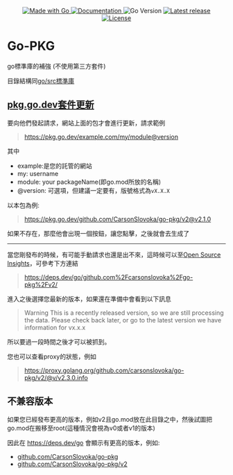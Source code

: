 <p align="center">
  <a href="http://golang.org">
      <img src="https://img.shields.io/badge/Made%20with-Go-1f425f.svg" alt="Made with Go">
  </a>
  <a href="https://pkg.go.dev/github.com/CarsonSlovoka/go-pkg/v2">
      <img src="https://img.shields.io/badge/Documentation-go_pkg-blue.svg" alt="Documentation">
  </a>

  <img src="https://img.shields.io/github/go-mod/go-version/CarsonSlovoka/go-pkg?filename=go.mod" alt="Go Version">

  <a href="https://GitHub.com/CarsonSlovoka/go-pkg/releases/">
      <img src="https://img.shields.io/github/release/CarsonSlovoka/go-pkg" alt="Latest release">
  </a>
  <a href="https://github.com/CarsonSlovoka/go-pkg/blob/master/LICENSE">
      <img src="https://img.shields.io/github/license/CarsonSlovoka/go-pkg.svg" alt="License">
  </a>
</p>

# Go-PKG

go標準庫的補強 (不使用第三方套件)

目錄結構同[go/src標準庫](https://github.com/golang/go/tree/master/src)

## [pkg.go.dev套件更新](https://pkg.go.dev/about#best-practices-h2)

要向他們發起請求，網站上面的包才會進行更新，請求範例
> https://pkg.go.dev/example.com/my/module@version

其中

- example:是您的託管的網站
- my: username
- module: your packageName(即go.mod所放的名稱)
- @version: 可選項，但建議一定要有，版號格式為`vX.X.X`

以本包為例:

> https://pkg.go.dev/github.com/CarsonSlovoka/go-pkg/v2@v2.1.0

如果不存在，那麼他會出現一個按鈕，讓您點擊，之後就會去生成了

----

當您剛發布的時候，有可能手動請求也還是出不來，這時候可以至[Open Source Insights](https://deps.dev/)，可參考下方連結

> https://deps.dev/go/github.com%2Fcarsonslovoka%2Fgo-pkg%2Fv2/

進入之後選擇您最新的版本，如果還在準備中會看到以下訊息

> Warning This is a recently released version, so we are still processing the data. Please check back later, or go to the latest version we have information for vx.x.x

所以要過一段時間之後才可以被抓到。

您也可以查看proxy的狀態，例如

> https://proxy.golang.org/github.com/carsonslovoka/go-pkg/v2/@v/v2.3.0.info


## 不兼容版本

如果您已經發布更高的版本，例如v2且go.mod放在此目錄之中，然後試圖把go.mod在搬移至root(這種情況會視為v0或者v1的版本)

因此在 https://deps.dev/go 會顯示有更高的版本，例如:
- [github.com/CarsonSlovoka/go-pkg](https://deps.dev/go/github.com%2FCarsonSlovoka%2Fgo-pkg/v0.0.0-20230624080655-9982a8c299a1/versions)
- [github.com/CarsonSlovoka/go-pkg/v2](https://deps.dev/go/github.com%2FCarsonSlovoka%2Fgo-pkg%2Fv2)
